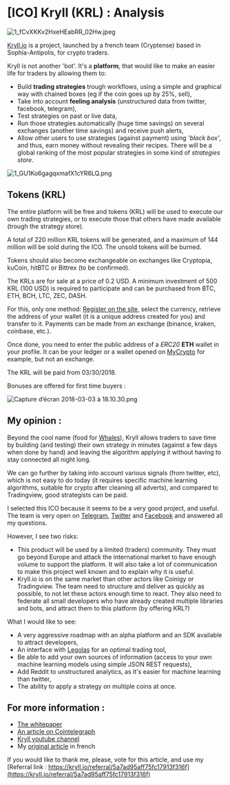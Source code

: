 # [ICO] Kryll (KRL) : Analysis

![1_fCvXKKv2HxeHEabRR_02Hw.jpeg](https://steemitimages.com/DQmb832gSxibzcxWzSt5fmvucvZ1scZK5r9DhW99FLo5MkH/1_fCvXKKv2HxeHEabRR_02Hw.jpeg)

[Kryll.io](https://kryll.io/referral/5a7ad95aff75fc17913f316f) is a project, launched by a french team (Cryptense) based in Sophia-Antipolis, for crypto traders.

Kryll is not another 'bot'. It's a **platform**, that would like to make an easier life for traders by allowing them to:
* Build **trading strategies** trough workflows, using a simple and graphical way with chained boxes (eg if the coin goes up by 25%, sell),
* Take into account **feeling analysis** (unstructured data from twitter, facebook, telegram),
* Test strategies on past or live data,
* Run those strategies automatically (huge time savings) on several exchanges (another time savings) and receive push alerts,
* Allow other users to use strategies (against payment) using *'black box'*, and thus, earn money without revealing their recipes. There will be a global ranking of the most popular strategies in some kind of *strategies store*.

![1_GU1Ko6gagqxmafX1cYR6LQ.png](https://steemitimages.com/DQmPL2fot9i7jkft4pWQkKV9kk898RGV9SoGGV5KU2ZWoNp/1_GU1Ko6gagqxmafX1cYR6LQ.png)

## Tokens (KRL)

The entire platform will be free and tokens (KRL) will be used to execute our own trading strategies, or to execute those that others have made available (trough the strategy store).

A total of 220 million KRL tokens will be generated, and a maximum of 144 million will be sold during the ICO. The unsold tokens will be burned.

Tokens should also become exchangeable on exchanges like Cryptopia, kuCoin, hitBTC or Bittrex (to be confirmed).

The KRLs are for sale at a price of 0.2 USD. A minimum investment of 500 KRL (100 USD) is required to participate and can be purchased from BTC, ETH, BCH, LTC, ZEC, DASH.

For this, only one method: [Register on the site](https://kryll.io/referral/5a7ad95aff75fc17913f316f), select the currency, retrieve the address of your wallet (it is a unique address created for you) and transfer to it. Payments can be made from an exchange (binance, kraken, coinbase, etc.).

Once done, you need to enter the public address of a *ERC20* **ETH** wallet in your profile. It can be your ledger or a wallet opened on [MyCrypto](https://mycrypto.com) for example, but not an exchange.

The KRL will be paid from 03/30/2018.

Bonuses are offered for first time buyers :

![Capture d’écran 2018-03-03 à 18.10.30.png](https://steemitimages.com/DQmYUXNFwfgz7ZnniUewVUjfuYmBTTMjTxxgPHqUJ7mBYaZ/Capture%20d%E2%80%99e%CC%81cran%202018-03-03%20a%CC%80%2018.10.30.png)

## My opinion :

Beyond the cool name (food for [Whales](https://www.ccn.com/bitcoin-whale/)), Kryll allows traders to save time by building (and testing) their own strategy in minutes (against a few days when done by hand) and leaving the algorithm applying it without having to stay connected all night long.

We can go further by taking into account various signals (from twitter, etc), which is not easy to do today (it requires specific machine learning algorithms, suitable for crypto after cleaning all adverts), and compared to Tradingview, good strategists can be paid.

I selected this ICO because it seems to be a very good project, and useful. The team is very open on [Telegram](https://t.me/kryll_io), [Twitter](https://twitter.com/kryll_io) and [Facebook](https://facebook.com/kryll.io) and answered all my questions.

However, I see two risks:
* This product will be used by a limited (traders) community. They must go beyond Europe and attack the international market to have enough volume to support the platform. It will also take a lot of communication to make this project well known and to explain why it is useful.
* Kryll.io is on the same market than other actors like Coinigy or Tradingview. The team need to structure and deliver as quickly as possible, to not let these actors enough time to react. They also need to federate all small developers who have already created multiple libraries and bots, and attract them to this platform (by offering KRL?)

What I would like to see:
* A very aggressive roadmap with an alpha platform and an SDK available to attract developers,
* An interface with [Legolas](https://legolas.exchange/) for an optimal trading tool,
* Be able to add your own sources of information (access to your own machine learning models using simple JSON REST requests),
* Add Reddit to unstructured analytics, as it's easier for machine learning than twitter,
* The ability to apply a strategy on multiple coins at once.

## For more information :

* [The whitepaper](https://kryll.io/pdf/WhitePaper.pdf)
* [An article on Cointelegraph](https://cointelegraph.com/news/bitcoin-growing-while-you-sleep-a-new-platform-introduces-automated-crypto-trading)
* [Kryll youtube channel](https://www.youtube.com/channel/UCET6DYvfwpIvmeY2x_VdHMQ)
* My [original article](https://steemit.com/ico/@iero/ico-kryll-krl-analyse) in french

If you would like to thank me, please, vote for this article, and use my [Referral link : https://kryll.io/referral/5a7ad95aff75fc17913f316f](https://kryll.io/referral/5a7ad95aff75fc17913f316f)